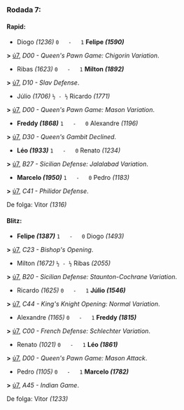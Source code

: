 ### Rodada 7:

#### Rapid:

* Diogo *(1236)* `0   -   1` **Felipe *(1590)*** 

**>** [ὑ7](https://www.lichess.org/AW1ob8qv), *D00 - Queen's Pawn Game: Chigorin Variation*.
* Ribas *(1623)* `0   -   1` **Milton *(1892)*** 

**>** [ὑ7](https://www.lichess.org/4PHI8qN4), *D10 - Slav Defense*.
* Júlio *(1706)* `½ - ½` Ricardo *(1771)* 

**>** [ὑ7](https://www.lichess.org/Tflx76ez), *D00 - Queen's Pawn Game: Mason Variation*.
* **Freddy *(1868)*** `1   -   0` Alexandre *(1196)* 

**>** [ὑ7](https://www.lichess.org/c4RUGpPR), *D30 - Queen's Gambit Declined*.
* **Léo *(1933)*** `1   -   0` Renato *(1234)* 

**>** [ὑ7](https://www.lichess.org/qlgtkmyW), *B27 - Sicilian Defense: Jalalabad Variation*.
* **Marcelo *(1950)*** `1   -   0` Pedro *(1183)* 

**>** [ὑ7](https://www.lichess.org/mvtmGlJJ), *C41 - Philidor Defense*.

De folga: Vitor *(1316)*

#### Blitz:

* **Felipe *(1387)*** `1   -   0` Diogo *(1493)* 

**>** [ὑ7](https://www.lichess.org/K27unGrd), *C23 - Bishop's Opening*.
* Milton *(1672)* `½ - ½` Ribas *(2055)* 

**>** [ὑ7](https://www.lichess.org/JY2PY2di), *B20 - Sicilian Defense: Staunton-Cochrane Variation*.
* Ricardo *(1625)* `0   -   1` **Júlio *(1546)*** 

**>** [ὑ7](https://www.lichess.org/m0SZj8Sq), *C44 - King's Knight Opening: Normal Variation*.
* Alexandre *(1165)* `0   -   1` **Freddy *(1815)*** 

**>** [ὑ7](https://www.lichess.org/BU6Y8gxM), *C00 - French Defense: Schlechter Variation*.
* Renato *(1021)* `0   -   1` **Léo *(1861)*** 

**>** [ὑ7](https://www.lichess.org/Zuj9WuHM), *D00 - Queen's Pawn Game: Mason Attack*.
* Pedro *(1105)* `0   -   1` **Marcelo *(1782)*** 

**>** [ὑ7](https://www.lichess.org/LkJD4S6R), *A45 - Indian Game*.

De folga: Vitor *(1233)*

